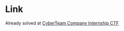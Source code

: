 # Link
Already solved at [CyberTeam Company Internship CTF](https://github.com/Revers3c-Team/CTF-writeups/tree/master/CyberTalents/Competitions/CyberTeam%20Company%20Internship%20CTF/Say%20my%20Name)
